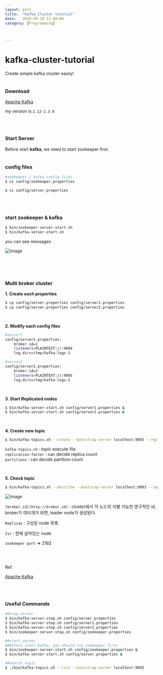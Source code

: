 ```yaml
---
layout:	post
title:	"Kafka Cluster tutorial"
date:	2020-09-10 22:40:00
category: [Programming]



---
```




# kafka-cluster-tutorial

Create simple kafka cluster easily!
</br>
</br>

### Download

[Apache Kafka](http://kafka.apache.org/downloads)

my version is  `2.12-2.3.0`

</br>
</br>

### Start Server

Before start **kafka**, we need to start zookeeper first.
</br>
</br>

### config files

```bash
#zookeeper / kafka config files
$ vi config/zookeeper.properties

$ vi config/server.properties
```

</br>
</br>

### start zookeeper & kafka

```bash
$ bin/zookeeper-server-start.sh
$ bin/kafka-server-start.sh
```

you can see messages

![image](https://user-images.githubusercontent.com/46887352/90518317-8f658200-e1a1-11ea-9935-8d7e8a870e4f.png)


</br>
</br>
</br>

### Multi broker cluster

**1. Create each properties**

```bash
$ cp config/server.properties config/server1.properties
$ cp config/server.properties config/server2.properties
```
</br>

**2. Modify each config files**

```bash
#server1
config/server1.properties:
	broker.id=1
	listeners=PLAINTEXT://:9094
	log.dirs=/tmp/kafka-logs-1

#server2
config/server2.properties:
	broker.id=2
	listeners=PLAINTEXT://:9095
	log.dirs=/tmp/kafka-logs-2
```
</br>

**3. Start Replicated nodes** 

```bash
$ bin/kafka-server-start.sh config/server1.properties &
$ bin/kafka-server-start.sh config/server2.properties &
```

</br>

**4. Create new topic** 

```bash
$ bin/kafka-topics.sh --create --bootstrap-server localhost:9093 --replication-factor 3 --partitions 1 --topic my-replicated-topic
```

`kafka-topics.sh` : topic execute file </br>
`replication-factor` : can decide replica count </br>
`partitions` : can decide partition count </br>


</br>


**5. Check topic** 

```bash
$ bin/kafka-topics.sh --describe --bootsrap-server localhost:9093 --topic my-replicated-topic
```

![image](https://user-images.githubusercontent.com/46887352/90518333-98565380-e1a1-11ea-8f01-4bde16f4c520.png)


`[broker.id](http://broker.id)` : cluster에서 각 노드의 식별 가능한 영구적인 id, broker가 여러개가 되면, leader node가 생성된다. 

`Replicas` :  구성된 node 목록

`Isr` : 현재 살아있는 node

`zookeeper port`  ⇒ 2182

</br>
</br>

Ref.

[Apache Kafka](https://kafka.apache.org/documentation/)

</br>
</br>

### Useful Commands

```bash
##stop server
$ bin/kafka-server-stop.sh config/server.properties
$ bin/kafka-server-stop.sh config/server1.properties
$ bin/kafka-server-stop.sh config/server2.properties
$ bin/zookeeper-server-stop.sh config/zookeeper.properties

##start server
##before start kafka, you should run zookeeper first
$ bin/zookeeper-server-start.sh config/zookeeper.properties &
$ bin/kafka-server-start.sh config/server.properties &

##search topic
$ ./bin/kafka-topics.sh --list --bootstrap-server localhost:9093

```
</br>
</br>

</br>